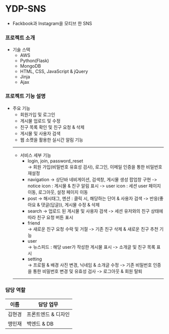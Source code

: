 # YDP-SNS
* Fackbook과 Instagram을 모티브 한 SNS

### 프로젝트 소개
* 기술 스택
  - AWS
  - Python(Flask)
  - MongoDB
  - HTML, CSS, JavaScript & jQuery
  - Jinja
  - Ajax
  
### 프로젝트 기능 설명
* 주요 기능
  - 회원가입 및 로그인
  - 게시물 업로드 및 수정
  - 친구 목록 확인 및 친구 요청 & 삭제
  - 게시물 및 사용자 검색
  - 웹 소켓을 활용한 실시간 알림 기능
  ---
  * 서비스 세부 기능
    - login, join, password_reset  
      -> 회원 가입(비밀번호 유효성 검사), 로그인, 이메일 인증을 통한 비밀번호 재설정
    - navigation
      -> 상단바 네비게이션, 검색창, 게시물 생성 팝업창 구현
      -> notice icon : 게시물 & 친구 알림 표시
      -> user icon : 세션 user 페이지 이동, 로그아웃, 설정 페이지 이동 
    - post
      -> 해시태그, 멘션 : 클릭 시, 해당하는 단어 & 사용자 검색
      -> 반응(좋아요 & 댓글(답글)), 게시물 수정 & 삭제
    - search
      -> 업로드 된 게시물 및 사용자 검색
      -> 세션 유저와의 친구 상태에 따라 친구 요청 버튼 표시
    - friend  
      -> 새로운 친구 요청 수락 및 거절
      -> 기존 친구 삭제 & 새로운 친구 추천 기능
    - user  
      -> 뉴스피드 : 해당 user가 작성한 게시물 표시
      -> 소개글 및 친구 목록 표시
    - setting  
      -> 프로필 & 배경 사진 변경, 닉네임 & 소개글 수정
      -> 기존 비밀번호 인증을 통한 비밀번호 변경 및 유효성 검사
      -> 로그아웃 & 회원 탈퇴
  ---
 ### 담당 역할
 |이름|담당 업무|
 |---|---|
 |김현경|프론트엔드 & 디자인|
 |맹민재|백엔드 & DB|

